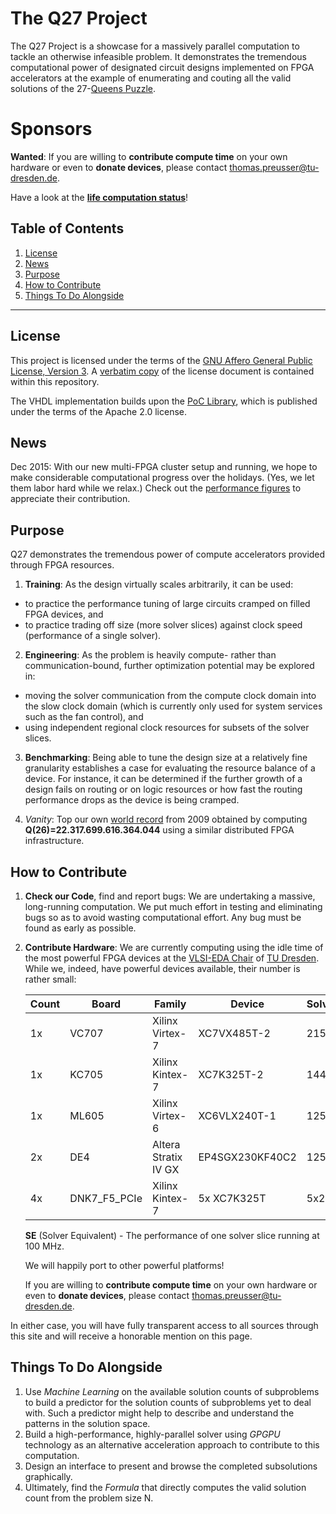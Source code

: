 # The Q27 Project

The Q27 Project is a showcase for a massively parallel computation to tackle
an otherwise infeasible problem. It demonstrates the tremendous computational
power of designated circuit designs implemented on FPGA accelerators at the
example of enumerating and couting all the valid solutions of the
27-[Queens Puzzle](https://en.wikipedia.org/wiki/Eight_queens_puzzle). 

# Sponsors

**Wanted**: If you are willing to **contribute compute time** on your own
hardware or even to **donate devices**, please contact
thomas.preusser@tu-dresden.de.

Have a look at the
[**life computation status**](https://palios.inf.tu-dresden.de/q27status.php)!

Table of Contents
-----------------
 1. [License](#license)
 2. [News](#news)
 2. [Purpose](#purpose)
 3. [How to Contribute](#how-to-contribute)
 4. [Things To Do Alongside](#things-to-do-alongside)

------------------------------------------------------------------------------

## License
This project is licensed under the terms of the
[GNU Affero General Public License, Version 3](http://www.gnu.org/licenses/agpl.html).
A [verbatim copy](LICENSE.md) of the license document is contained within
this repository.

The VHDL implementation builds upon the
[PoC Library](https://github.com/VLSI-EDA/PoC), which is published
under the terms of the Apache 2.0 license.

## News
Dec 2015:
With our new multi-FPGA cluster setup and running, we hope to make considerable
computational progress over the holidays. (Yes, we let them labor hard while we
relax.) Check out the [performance figures](#how-to-contribute) to appreciate
their contribution.

## Purpose
Q27 demonstrates the tremendous power of compute accelerators provided through
FPGA resources.

1. **Training**: As the design virtually scales arbitrarily, it can be used:
  - to practice the performance tuning of large circuits cramped on
    filled FPGA devices, and
  - to practice trading off size (more solver slices) against
    clock speed (performance of a single solver).

2. **Engineering**: As the problem is heavily compute- rather than
   communication-bound, further optimization potential may be explored in:
  - moving the solver communication from the compute clock domain into the
    slow clock domain (which is currently only used for system services such
    as the fan control), and
  - using independent regional clock resources for subsets of the solver
    slices.

3. **Benchmarking**: Being able to tune the design size at a relatively fine
   granularity establishes a case for evaluating the resource balance of a
   device. For instance, it can be determined if the further growth of a
   design fails on routing or on logic resources or how fast the routing
   performance drops as the device is being cramped.

4. *Vanity*: Top our own [world record](http://queens.inf.tu-dresden.de/)
   from 2009 obtained by computing
   **Q(26)=22.317.699.616.364.044** using a similar distributed FPGA
   infrastructure.

## How to Contribute

1. **Check our Code**, find and report bugs: We are undertaking a massive,
   long-running computation. We put much effort in testing and eliminating
   bugs so as to avoid wasting computational effort. Any bug must be found
   as early as possible.
2. **Contribute Hardware**: We are currently computing using
   the idle time of the most powerful FPGA devices at the
   [VLSI-EDA Chair](http://vlsi-eda.inf.tu-dresden.de/) of
   [TU Dresden](http://www.tu-dresden.de/). While we,
   indeed, have powerful devices available, their number is
   rather small:

   Count | Board | Family | Device | Solvers | Clock | SE
   ------|-------|--------|--------|---------|-------|-----
   1x    | VC707 | Xilinx Virtex-7      | XC7VX485T-2     | 215 | 251.4 MHz | 540
   1x    | KC705 | Xilinx Kintex-7      | XC7K325T-2      | 144 | 271.4 MHz | 390
   1x    | ML605 | Xilinx Virtex-6      | XC6VLX240T-1    | 125 | 200.0 MHz | 250
   2x    | DE4   | Altera Stratix IV GX | EP4SGX230KF40C2 | 125 | 250.0 MHz | 312
   4x    | DNK7_F5_PCIe| Xilinx Kintex-7| 5x XC7K325T   | 5x240 | 220.0 MHz |2640

   **SE** (Solver Equivalent) - The performance of one solver slice running at 100 MHz.

   We will happily port to other powerful platforms!

   If you are willing to **contribute compute time** on your own hardware or
   even to **donate devices**, please contact thomas.preusser@tu-dresden.de.

In either case, you will have fully transparent access to all sources
through this site and will receive a honorable mention on this page.

## Things To Do Alongside

1. Use *Machine Learning* on the available solution counts of subproblems
   to build a predictor for the solution counts of subproblems yet to
   deal with. Such a predictor might help to describe and understand the
   patterns in the solution space.
2. Build a high-performance, highly-parallel solver using *GPGPU* technology
   as an alternative acceleration approach to contribute to this computation.
3. Design an interface to present and browse the completed subsolutions
   graphically.
4. Ultimately, find the *Formula* that directly computes the valid solution
   count from the problem size N.
